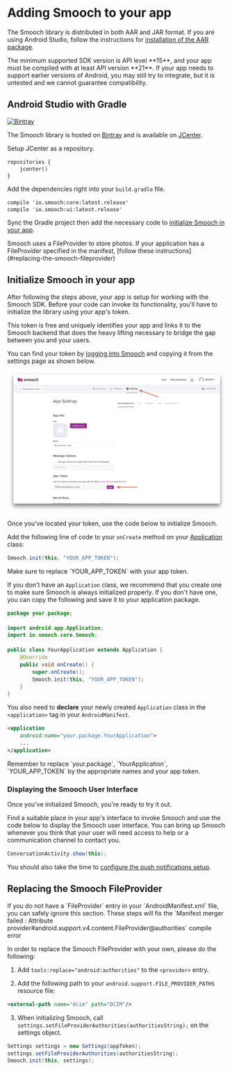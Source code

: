 # Adding Smooch to your app

The Smooch library is distributed in both AAR and JAR format. If you are using Android Studio, follow the instructions for [installation of the AAR package](#android-studio-with-gradle).

<aside class="notice">The minimum supported SDK version is API level **15**, and your app must be compiled with at least API version **21**. If your app needs to support earlier versions of Android, you may still try to integrate, but it is untested and we cannot guarantee compatibility.
</aside>

## Android Studio with Gradle
<span class="badge">[![Bintray](https://api.bintray.com/packages/smoochorg/maven/smooch/images/download.svg)](https://bintray.com/smoochorg/maven/smooch/_latestVersion)</span>

The Smooch library is hosted on [Bintray](https://bintray.com/smoochorg/maven/smooch) and is available on [JCenter](http://jcenter.bintray.com/io/smooch/).

Setup JCenter as a repository.

```
repositories {
    jcenter()
}
```

Add the dependencies right into your `build.gradle` file.

```
compile 'io.smooch:core:latest.release'
compile 'io.smooch:ui:latest.release'
```

Sync the Gradle project then add the necessary code to [initialize Smooch in your app](#initialize-smooch-in-your-app).

<aside class="notice">
    Smooch uses a FileProvider to store photos.
    If your application has a FileProvider specified in the manifest, [follow these instructions](#replacing-the-smooch-fileprovider)
</aside>

## Initialize Smooch in your app

After following the steps above, your app is setup for working with the Smooch SDK. Before your code can invoke its functionality, you'll have to initialize the library using your app's token.

This token is free and uniquely identifies your app and links it to the Smooch backend that does the heavy lifting necessary to bridge the gap between you and your users.

You can find your token by [logging into Smooch](https://app.smooch.io) and copying it from the settings page as shown below.

![App Token on Overview Page](/images/apptoken.png)

Once you've located your token, use the code below to initialize Smooch.

Add the following line of code to your `onCreate` method on your [Application](http://developer.android.com/reference/android/app/Application.html) class:

```java
Smooch.init(this, "YOUR_APP_TOKEN");
```
<aside class="notice">
    Make sure to replace `YOUR_APP_TOKEN` with your app token.
</aside>

If you don't have an `Application` class, we recommend that you create one to make sure Smooch is always initialized properly. If you don't have one, you can copy the following and save it to your application package.

```java
package your.package;

import android.app.Application;
import io.smooch.core.Smooch;

public class YourApplication extends Application {
    @Override
    public void onCreate() {
        super.onCreate();
        Smooch.init(this, "YOUR_APP_TOKEN");
    }
}
```

You also need to **declare** your newly created `Application` class in the `<application>` tag in your `AndroidManifest`.

```xml
<application
    android:name="your.package.YourApplication">
    ...
</application>
```

<aside class="notice">
    Remember to replace `your.package`, `YourApplication`, `YOUR_APP_TOKEN` by the appropriate names and your app token.
</aside>

### Displaying the Smooch User Interface

Once you've initialized Smooch, you're ready to try it out.

Find a suitable place in your app's interface to invoke Smooch and use the code below to display the Smooch user interface. You can bring up Smooch whenever you think that your user will need access to help or a communication channel to contact you.

```java
ConversationActivity.show(this);
```

You should also take the time to [configure the push notifications setup](#configuring-push-notifications).

## Replacing the Smooch FileProvider
<aside class="notice">
    If you do not have a `FileProvider` entry in your `AndroidManifest.xml` file, you can safely ignore this section.
    These steps will fix the `Manifest merger failed : Attribute provider#android.support.v4.content.FileProvider@authorities` compile error
</aside>


In order to replace the Smooch FileProvider with your own, please do the following:

1. Add `tools:replace="android:authorities"` to the `<provider>` entry.

2. Add the following path to your `android.support.FILE_PROVIDER_PATHS` resource file:

```xml
<external-path name="dcim" path="DCIM"/>
```

3. When initializing Smooch, call `settings.setFileProviderAuthorities(authoritiesString);` on the settings object.

```java
Settings settings = new Settings(appToken);
settings.setFileProviderAuthorities(authoritiesString);
Smooch.init(this, settings);
```
